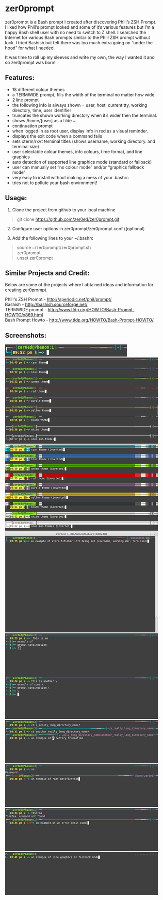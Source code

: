 zer0prompt
==========

zer0prompt is a Bash prompt I created after discovering Phil!’s ZSH Prompt. I liked how Phil!’s prompt looked and some of it’s various features but I’m a happy Bash shell user with no need to switch to Z shell. I searched the Internet for various Bash prompts similar to the Phil! ZSH prompt without luck. I tried Bashish but felt there was too much extra going on “under the hood” for what I needed.

It was time to roll up my sleeves and write my own, the way I wanted it and so zer0prompt was born!


Features:
---------

* 18 different colour themes
* a TERMWIDE prompt, fills the width of the terminal no matter how wide.
* 2 line prompt
* the following info is always shown = user, host, current tty, working directory, time, user identifier
* truncates the shown working directory when it’s wider then the terminal.
* shows /home/[user] as a tilde ~
* continuation prompt
* when logged in as root user, display info in red as a visual reminder.
* displays the exit code when a command fails
* sets xterm/rxvt terminal titles (shows username, working directory. and terminal size)
* user selectable colour themes, info colours, time format, and line graphics
* auto detection of supported line graphics mode (standard or fallback)
* user can manually set “no colour mode” and/or “graphics fallback mode"
* very easy to install without making a mess of your .bashrc
* tries not to pollute your bash environment!


Usage:
------

1. Clone the project from github to your local machine

>  git clone https://github.com/zer0ed/zer0prompt.git

2. Configure user options in zer0prompt/zer0prompt.conf ([optional)

3. Add the following lines to your ~/.bashrc

>  source ~/zer0prompt/zer0prompt.sh  
>  zer0prompt  
>  unset zer0prompt  


Similar Projects and Credit:
----------------------------

Below are some of the projects where I obtained ideas and information for creating zer0prompt.

Phil!'s ZSH Prompt - http://aperiodic.net/phil/prompt/  
Bashish - http://bashish.sourceforge.net/  
TERMWIDE prompt - http://www.tldp.org/HOWTO/Bash-Prompt-HOWTO/x869.html  
Bash Prompt Howto - http://www.tldp.org/HOWTO/Bash-Prompt-HOWTO/  


Screenshots:
------------

![screenshot](.screenshots/prompt.png?raw=true "prompt")
![screenshot](.screenshots/colour_themes.png?raw=true "colour themes")
![screenshot](.screenshots/colour_themes_inverted.png?raw=true "colour themes inverted")
![screenshot](.screenshots/xterm_titlebar.png?raw=true "xterm titlebar")
![screenshot](.screenshots/prompt_continuation.png?raw=true "prompt continuation")
![screenshot](.screenshots/directory_truncation.png?raw=true "directory truncation")
![screenshot](.screenshots/root_notification.png?raw=true "root notification")
![screenshot](.screenshots/error_exit_code.png?raw=true "error exit code")
![screenshot](.screenshots/graphics_fallback_mode.png?raw=true "graphics fallback mode")
